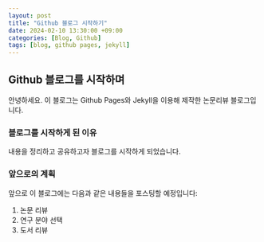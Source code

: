 ```yaml
---
layout: post
title: "Github 블로그 시작하기"
date: 2024-02-10 13:30:00 +09:00
categories: [Blog, Github]
tags: [blog, github pages, jekyll]
---
```


## Github 블로그를 시작하며

안녕하세요. 이 블로그는 Github Pages와 Jekyll을 이용해 제작한 논문리뷰 블로그입니다.

### 블로그를 시작하게 된 이유

내용을 정리하고 공유하고자 블로그를 시작하게 되었습니다.

### 앞으로의 계획

앞으로 이 블로그에는 다음과 같은 내용들을 포스팅할 예정입니다:

1. 논문 리뷰
2. 연구 분야 선택
3. 도서 리뷰